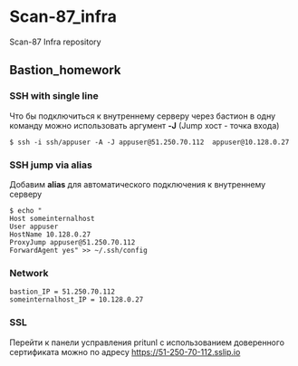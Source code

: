 # Scan-87_infra
Scan-87 Infra repository
## Bastion_homework

### SSH with single line
Что бы подключиться к внутреннему серверу через бастион в одну команду можно использовать аргумент **-J** (Jump хост - точка входа)
```
$ ssh -i ssh/appuser -A -J appuser@51.250.70.112  appuser@10.128.0.27
```
### SSH jump via alias
Добавим **alias** для автоматического подключения к внутреннему серверу
```
$ echo "
Host someinternalhost
User appuser
HostName 10.128.0.27
ProxyJump appuser@51.250.70.112
ForwardAgent yes" >> ~/.ssh/config
```

### Network
```
bastion_IP = 51.250.70.112
someinternalhost_IP = 10.128.0.27
```

### SSL
Перейти к панели усправления pritunl с использованием доверенного сертификата можно по адресу
https://51-250-70-112.sslip.io
